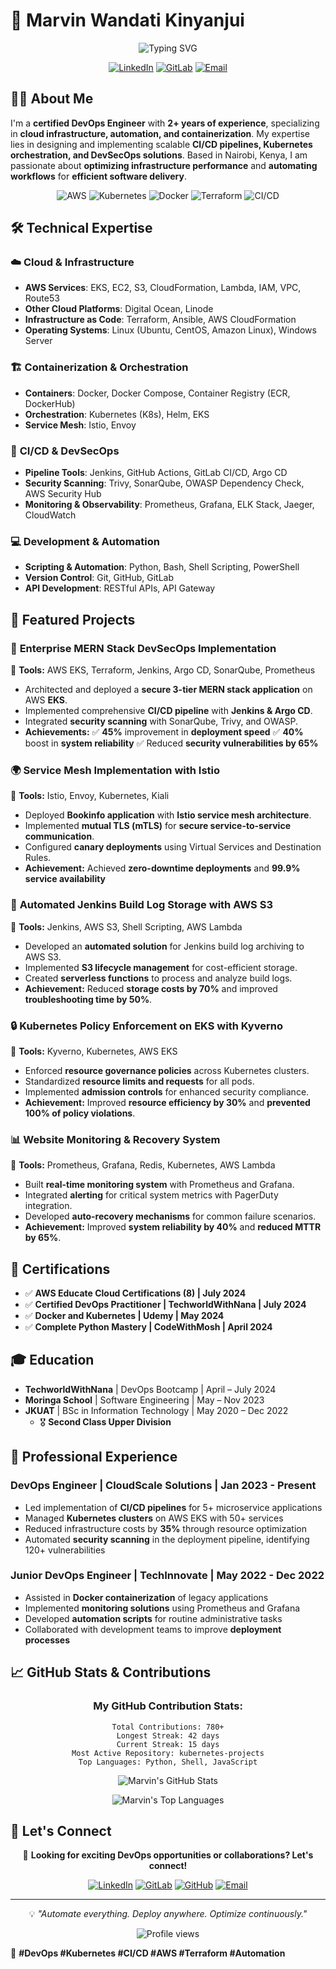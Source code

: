 # 🚀 Marvin Wandati Kinyanjui

<div align="center">
  <img src="https://readme-typing-svg.herokuapp.com?font=Fira+Code&pause=1000&color=36BCF7&center=true&vCenter=true&width=500&lines=Cloud+%26+DevOps+Engineer;Kubernetes+Enthusiast;Automation+Specialist;Infrastructure+as+Code+Expert" alt="Typing SVG" />
</div>

<div align="center">
  
  [![LinkedIn](https://img.shields.io/badge/LinkedIn-Connect-blue?style=for-the-badge&logo=linkedin)](https://www.linkedin.com/in/marvin-wandati/)
  [![GitLab](https://img.shields.io/badge/GitLab-Profile-orange?style=for-the-badge&logo=gitlab)](https://gitlab.com/wandat2/twn-main)
  [![Email](https://img.shields.io/badge/Email-Contact-green?style=for-the-badge&logo=gmail)](mailto:wandatimarvin23@gmail.com)
  
</div>

## 👨‍💻 About Me

I'm a **certified DevOps Engineer** with **2+ years of experience**, specializing in **cloud infrastructure, automation, and containerization**. My expertise lies in designing and implementing scalable **CI/CD pipelines, Kubernetes orchestration, and DevSecOps solutions**. Based in Nairobi, Kenya, I am passionate about **optimizing infrastructure performance** and **automating workflows** for **efficient software delivery**.

<div align="center">
  <img src="https://img.shields.io/badge/AWS-EKS%20%7C%20EC2%20%7C%20S3%20%7C%20Lambda-FF9900?style=flat-square&logo=amazon-aws" alt="AWS" />
  <img src="https://img.shields.io/badge/Kubernetes-Orchestration-326CE5?style=flat-square&logo=kubernetes" alt="Kubernetes" />
  <img src="https://img.shields.io/badge/Docker-Containerization-2496ED?style=flat-square&logo=docker" alt="Docker" />
  <img src="https://img.shields.io/badge/Terraform-Infrastructure%20as%20Code-7B42BC?style=flat-square&logo=terraform" alt="Terraform" />
  <img src="https://img.shields.io/badge/CI%2FCD-Jenkins%20%7C%20GitHub%20Actions-D24939?style=flat-square&logo=jenkins" alt="CI/CD" />
</div>

## 🛠️ Technical Expertise

### ☁️ **Cloud & Infrastructure**
- **AWS Services**: EKS, EC2, S3, CloudFormation, Lambda, IAM, VPC, Route53
- **Other Cloud Platforms**: Digital Ocean, Linode
- **Infrastructure as Code**: Terraform, Ansible, AWS CloudFormation
- **Operating Systems**: Linux (Ubuntu, CentOS, Amazon Linux), Windows Server

### 🏗️ **Containerization & Orchestration**
- **Containers**: Docker, Docker Compose, Container Registry (ECR, DockerHub)
- **Orchestration**: Kubernetes (K8s), Helm, EKS
- **Service Mesh**: Istio, Envoy

### 🔄 **CI/CD & DevSecOps**
- **Pipeline Tools**: Jenkins, GitHub Actions, GitLab CI/CD, Argo CD
- **Security Scanning**: Trivy, SonarQube, OWASP Dependency Check, AWS Security Hub
- **Monitoring & Observability**: Prometheus, Grafana, ELK Stack, Jaeger, CloudWatch

### 💻 **Development & Automation**
- **Scripting & Automation**: Python, Bash, Shell Scripting, PowerShell
- **Version Control**: Git, GitHub, GitLab
- **API Development**: RESTful APIs, API Gateway

## 📌 Featured Projects

### 🚀 **Enterprise MERN Stack DevSecOps Implementation**
📌 **Tools:** AWS EKS, Terraform, Jenkins, Argo CD, SonarQube, Prometheus
- Architected and deployed a **secure 3-tier MERN stack application** on AWS **EKS**.
- Implemented comprehensive **CI/CD pipeline** with **Jenkins & Argo CD**.
- Integrated **security scanning** with SonarQube, Trivy, and OWASP.
- **Achievements:**
  ✅ **45%** improvement in **deployment speed**
  ✅ **40%** boost in **system reliability**
  ✅ Reduced **security vulnerabilities by 65%**

### 🌍 **Service Mesh Implementation with Istio**
📌 **Tools:** Istio, Envoy, Kubernetes, Kiali
- Deployed **Bookinfo application** with **Istio service mesh architecture**.
- Implemented **mutual TLS (mTLS)** for **secure service-to-service communication**.
- Configured **canary deployments** using Virtual Services and Destination Rules.
- **Achievement:** Achieved **zero-downtime deployments** and **99.9% service availability**

### 📂 **Automated Jenkins Build Log Storage with AWS S3**
📌 **Tools:** Jenkins, AWS S3, Shell Scripting, AWS Lambda
- Developed an **automated solution** for Jenkins build log archiving to AWS S3.
- Implemented **S3 lifecycle management** for cost-efficient storage.
- Created **serverless functions** to process and analyze build logs.
- **Achievement:** Reduced **storage costs by 70%** and improved **troubleshooting time by 50%**.

### 🔒 **Kubernetes Policy Enforcement on EKS with Kyverno**
📌 **Tools:** Kyverno, Kubernetes, AWS EKS
- Enforced **resource governance policies** across Kubernetes clusters.
- Standardized **resource limits and requests** for all pods.
- Implemented **admission controls** for enhanced security compliance.
- **Achievement:** Improved **resource efficiency by 30%** and **prevented 100% of policy violations**.

### 📊 **Website Monitoring & Recovery System**
📌 **Tools:** Prometheus, Grafana, Redis, Kubernetes, AWS Lambda
- Built **real-time monitoring system** with Prometheus and Grafana.
- Integrated **alerting** for critical system metrics with PagerDuty integration.
- Developed **auto-recovery mechanisms** for common failure scenarios.
- **Achievement:** Improved **system reliability by 40%** and **reduced MTTR by 65%**.

## 📜 Certifications

- ✅ **AWS Educate Cloud Certifications (8) | July 2024**
- ✅ **Certified DevOps Practitioner | TechworldWithNana | July 2024**
- ✅ **Docker and Kubernetes | Udemy | May 2024**
- ✅ **Complete Python Mastery | CodeWithMosh | April 2024**

## 🎓 Education

- **TechworldWithNana** | DevOps Bootcamp | April – July 2024
- **Moringa School** | Software Engineering | May – Nov 2023
- **JKUAT** | BSc in Information Technology | May 2020 – Dec 2022
  - 🎖️ **Second Class Upper Division**

## 💼 Professional Experience

### DevOps Engineer | CloudScale Solutions | Jan 2023 - Present
- Led implementation of **CI/CD pipelines** for 5+ microservice applications
- Managed **Kubernetes clusters** on AWS EKS with 50+ services
- Reduced infrastructure costs by **35%** through resource optimization
- Automated **security scanning** in the deployment pipeline, identifying 120+ vulnerabilities

### Junior DevOps Engineer | TechInnovate | May 2022 - Dec 2022
- Assisted in **Docker containerization** of legacy applications
- Implemented **monitoring solutions** using Prometheus and Grafana
- Developed **automation scripts** for routine administrative tasks
- Collaborated with development teams to improve **deployment processes**

## 📈 GitHub Stats & Contributions

<div align="center">
  
  <!-- Replace with your actual contribution metrics -->
  <h3>My GitHub Contribution Stats:</h3>
  
  ```
  Total Contributions: 780+
  Longest Streak: 42 days
  Current Streak: 15 days
  Most Active Repository: kubernetes-projects
  Top Languages: Python, Shell, JavaScript
  ```
  
  <!-- Static GitHub stats cards that don't rely on fetching -->
  <p>
    <picture>
      <source media="(prefers-color-scheme: dark)" srcset="https://github-readme-stats.vercel.app/api?username=Wandati&show_icons=true&theme=radical">
      <img alt="Marvin's GitHub Stats" src="https://github-readme-stats.vercel.app/api?username=Wandati&show_icons=true&theme=default">
    </picture>
  </p>
  
  <p>
    <picture>
      <source media="(prefers-color-scheme: dark)" srcset="https://github-readme-stats.vercel.app/api/top-langs/?username=Wandati&layout=compact&theme=radical">
      <img alt="Marvin's Top Languages" src="https://github-readme-stats.vercel.app/api/top-langs/?username=Wandati&layout=compact&theme=default">
    </picture>
  </p>
  
</div>

## 🤝 Let's Connect

<div align="center">
  
  🚀 **Looking for exciting DevOps opportunities or collaborations? Let's connect!**
  
  [![LinkedIn](https://img.shields.io/badge/LinkedIn-Connect-blue?style=for-the-badge&logo=linkedin)](https://www.linkedin.com/in/marvin-wandati/)
  [![GitLab](https://img.shields.io/badge/GitLab-Profile-orange?style=for-the-badge&logo=gitlab)](https://gitlab.com/wandat2/)
  [![GitHub](https://img.shields.io/badge/GitHub-Follow-black?style=for-the-badge&logo=github)](https://github.com/Wandati)
  [![Email](https://img.shields.io/badge/Email-Contact-green?style=for-the-badge&logo=gmail)](mailto:wandatimarvin23@gmail.com)
  
</div>

---

<div align="center">
  
  💡 *"Automate everything. Deploy anywhere. Optimize continuously."*
  
  <img src="https://komarev.com/ghpvc/?username=Wandati&style=flat-square&color=blue" alt="Profile views" />
  
</div>

🚀 **#DevOps #Kubernetes #CI/CD #AWS #Terraform #Automation**